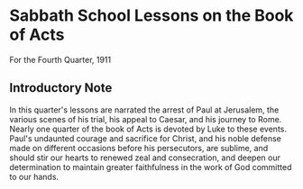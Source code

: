 # Sabbath School Lessons on the Book of Acts
For the Fourth Quarter, 1911

## Introductory Note

In this quarter's lessons are narrated the arrest of Paul at Jerusalem, the various scenes of his trial, his appeal to Caesar, and his journey to Rome. Nearly one quarter of the book of Acts is devoted by Luke to these events. Paul's undaunted courage and sacrifice for Christ, and his noble defense made on different occasions before his persecutors, are sublime, and should stir our hearts to renewed zeal and consecration, and deepen our determination to maintain greater faithfulness in the work of God committed to our hands.